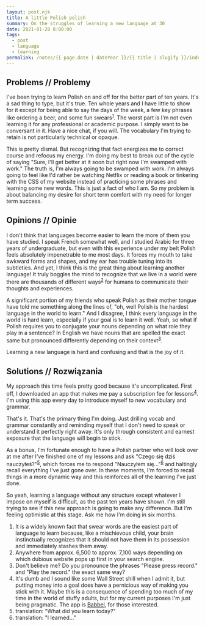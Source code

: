 ```yaml
---
layout: post.njk
title: A little Polish polish
summary: On the struggles of learning a new language at 30
date: 2021-01-28 8:00:00
tags:
  - post
  - language
  - learning
permalink: /notes/{{ page.date | dateYear }}/{{ title | slugify }}/index.html
---
```


## Problems // Problemy

I've been trying to learn Polish on and off for the better part of ten years. It's a sad thing to type, but it's true. Ten whole years and I have little to show for it except for being able to say the days of the week, a few key phrases like ordering a beer, and some fun swears<sup><a id="ref-1" rel="footnote" href="#footnote-1">1</a></sup>. The worst part is I'm not even learning it for any professional or academic purpose. I simply want to be conversant in it. Have a nice chat, if you will. The vocabulary I'm trying to retain is not particularly technical or opaque.

This is pretty dismal. But recognizing that fact energizes me to correct course and refocus my energy. I'm doing my best to break out of the cycle of saying "Sure, I'll get better at it soon but right now I'm swamped with work." The truth is, I'm always going to be swamped with work. I'm always going to feel like I'd rather be watching Netflix or reading a book or tinkering with the CSS of my website instead of practicing some phrases and learning some new words. This is just a fact of who I am. So my problem is about balancing my desire for short term comfort with my need for longer term success.

## Opinions // Opinie

I don't think that languages become easier to learn the more of them you have studied. I speak French somewhat well, and I studied Arabic for three years of undergraduate, but even with this experience under my belt Polish feels absolutely impenetrable to me most days. It forces my mouth to take awkward forms and shapes, and my ear has trouble tuning into its subtleties. And yet, I think this is the great thing about learning another language! It truly boggles the mind to recognize that we live in a world were there are thousands of different ways<sup><a id="ref-2" rel="footnote" href="#footnote-2">2</a></sup> for humans to communicate their thoughts and experiences.

A significant portion of my friends who speak Polish as their mother tongue have told me something along the lines of, "oh, well Polish is the hardest language in the world to learn." And I disagree, I think every language in the world is hard learn, especially if your goal is to learn it well. Yeah, so what if Polish requires you to conjugate your nouns depending on what role they play in a sentence? In English we have nouns that are spelled the exact same but pronounced differently depending on their context<sup><a id="ref-3" rel="footnote" href="#footnote-3">3</a></sup>.

Learning a new language is hard and confusing and that is the joy of it.

## Solutions // Rozwiązania

My approach this time feels pretty good because it's uncomplicated. First off, I downloaded an app that makes me pay a subscription fee for lessons<sup><a id="ref-4" rel="footnote" href="#footnote-4">4</a></sup>. I'm using this app every day to introduce myself to new vocabulary and grammar.

That's it. That's the primary thing I'm doing. Just drilling vocab and grammar constantly and reminding myself that I don't need to speak or understand it perfectly right away. It's only through consistent and earnest exposure that the language will begin to stick.

As a bonus, I'm fortunate enough to have a Polish partner who will look over at me after I've finished one of my lessons and ask "Czego się dziś nauczyłeś?"<sup><a id="ref-5" rel="footnote" href="#footnote-5">5</a></sup>, which forces me to respond "Nauczyłem się..."<sup><a id="ref-6" rel="footnote" href="#footnote-6">6</a></sup> and haltingly recall everything I've just gone over. In these moments, I'm forced to recall things in a more dynamic way and this reinforces all of the learning I've just done.

So yeah, learning a language without any structure except whatever I impose on myself is difficult, as the past ten years have shown. I'm still trying to see if this new approach is going to make any difference. But I'm feeling optimistic at this stage. Ask me how I'm doing in six months.

<ol>
  <li id="footnote-1" class="footnote-text">It is a widely known fact that swear words are the easiest part of language to learn because, like a mischievous child, your brain instinctually recognizes that it should not have them in its possession and immediately stashes them away. </li>
  <li id="footnote-2" class="footnote-text">Anywhere from approx. 6,500 to approx. 7,100 ways depending on which dubious website pops up first in your search engine. </li>
  <li id="footnote-3" class="footnote-text">Don't believe me? Do you pronounce the phrases "Please press record." and "Play the record." the exact same way? </li>
  <li id="footnote-4" class="footnote-text">It's dumb and I sound like some Wall Street shill when I admit it, but putting money into a goal does have a pernicious way of making you stick with it. Maybe this is a consequence of spending too much of my time in the world of stuffy adults, but for my current purposes I'm just being pragmatic. The app is <a href="https://babbel.com">Babbel</a>, for those interested. </li>
  <li id="footnote-5" class="footnote-text">translation: "What did you learn today?" </li>
  <li id="footnote-6" class="footnote-text">translation: "I learned..." </li>
</ol>
